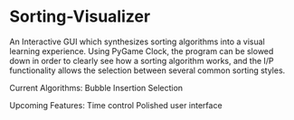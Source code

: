 # Sorting-Visualizer
An Interactive GUI which synthesizes sorting algorithms into a visual learning experience. Using PyGame Clock, the program can be slowed down in order to clearly see how a sorting algorithm works, and the I/P functionality allows the selection between several common sorting styles.

Current Algorithms:
Bubble
Insertion
Selection

Upcoming Features:
Time control
Polished user interface

